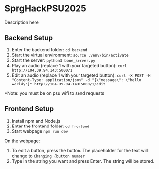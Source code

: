 # SprgHackPSU2025

Description here

## Backend Setup

1. Enter the backend folder: `cd backend`
2. Start the virtual environment: `source .venv/bin/activate`
3. Start the server: `python3 bone_server.py`
4. Play an audio (replace 1 with your targeted button): `curl http://104.39.94.143:5000/1`
5. Edit an audio (replace 1 with your targeted button): `curl -X POST -H "Content-Type: application/json" -d "{\"message\": \"hello world\"}" http://104.39.94.143:5000/1/edit`

*Note: you must be on psu wifi to send requests

## Frontend Setup

1. Install npm and Node.js
2. Enter the frontend folder: `cd frontend`
3. Start webpage `npm run dev`

On the webpage:
1. To edit a button, press the button. The placeholder for the text will change to `Changing {button number`
2. Type in the string you want and press Enter. The string will be stored.

